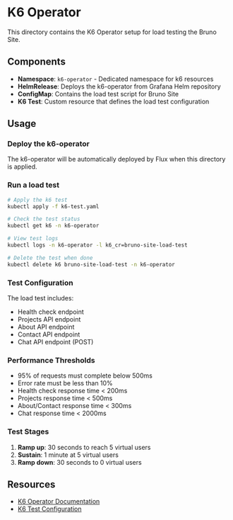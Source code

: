 # K6 Operator

This directory contains the K6 Operator setup for load testing the Bruno Site.

## Components

- **Namespace**: `k6-operator` - Dedicated namespace for k6 resources
- **HelmRelease**: Deploys the k6-operator from Grafana Helm repository
- **ConfigMap**: Contains the load test script for Bruno Site
- **K6 Test**: Custom resource that defines the load test configuration

## Usage

### Deploy the k6-operator

The k6-operator will be automatically deployed by Flux when this directory is applied.

### Run a load test

```bash
# Apply the k6 test
kubectl apply -f k6-test.yaml

# Check the test status
kubectl get k6 -n k6-operator

# View test logs
kubectl logs -n k6-operator -l k6_cr=bruno-site-load-test

# Delete the test when done
kubectl delete k6 bruno-site-load-test -n k6-operator
```

### Test Configuration

The load test includes:
- Health check endpoint
- Projects API endpoint
- About API endpoint  
- Contact API endpoint
- Chat API endpoint (POST)

### Performance Thresholds

- 95% of requests must complete below 500ms
- Error rate must be less than 10%
- Health check response time < 200ms
- Projects response time < 500ms
- About/Contact response time < 300ms
- Chat response time < 2000ms

### Test Stages

1. **Ramp up**: 30 seconds to reach 5 virtual users
2. **Sustain**: 1 minute at 5 virtual users
3. **Ramp down**: 30 seconds to 0 virtual users

## Resources

- [K6 Operator Documentation](https://k6.io/docs/testing-guides/running-k6-operator/)
- [K6 Test Configuration](https://k6.io/docs/using-k6/k6-options/)

